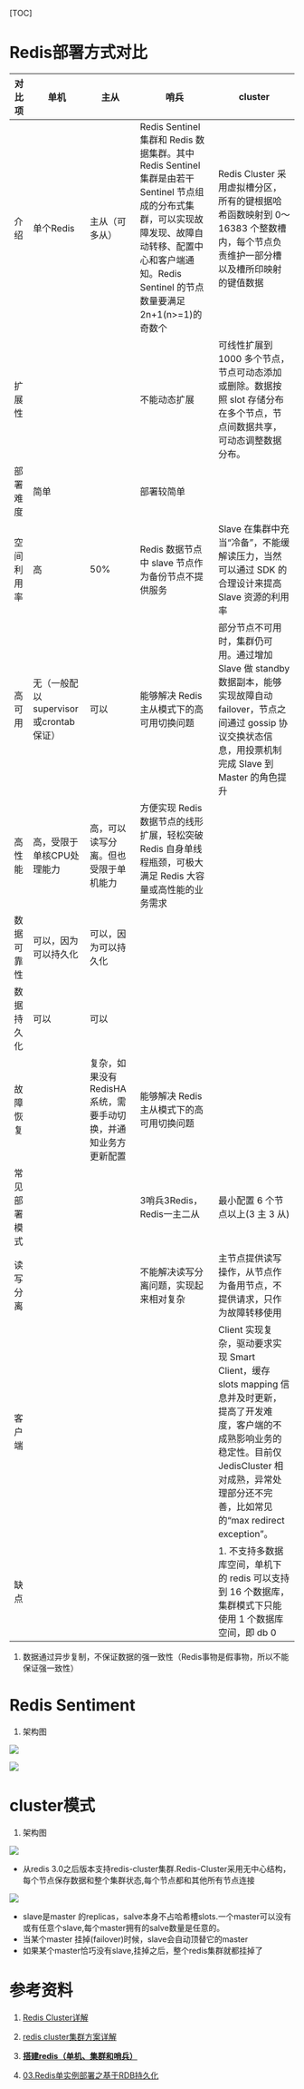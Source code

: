 [TOC]



# Redis部署方式对比

|对比项| 单机 | 主从 | 哨兵 | cluster |
|-| ---- | ---- | ---- | ------- |
|介绍| 单个Redis | 主从（可多从） | Redis Sentinel 集群和 Redis 数据集群。其中 Redis Sentinel 集群是由若干 Sentinel 节点组成的分布式集群，可以实现故障发现、故障自动转移、配置中心和客户端通知。Redis Sentinel 的节点数量要满足 2n+1(n>=1)的奇数个 | Redis Cluster 采用虚拟槽分区，所有的键根据哈希函数映射到 0～16383 个整数槽内，每个节点负责维护一部分槽以及槽所印映射的键值数据 |
|扩展性|  |  | 不能动态扩展 | 可线性扩展到 1000 多个节点，节点可动态添加或删除。数据按照 slot 存储分布在多个节点，节点间数据共享，可动态调整数据分布。 |
|部署难度| 简单 |      | 部署较简单 |         |
|空间利用率| 高 | 50% | Redis 数据节点中 slave 节点作为备份节点不提供服务 | Slave 在集群中充当“冷备”，不能缓解读压力，当然可以通过 SDK 的合理设计来提高 Slave 资源的利用率 |
|高可用| 无（一般配以supervisor或crontab 保证） | 可以 | 能够解决 Redis 主从模式下的高可用切换问题 | 部分节点不可用时，集群仍可用。通过增加 Slave 做 standby 数据副本，能够实现故障自动 failover，节点之间通过 gossip 协议交换状态信息，用投票机制完成 Slave 到 Master 的角色提升 |
|高性能| 高，受限于单核CPU处理能力 | 高，可以读写分离。但也受限于单机能力 | 方便实现 Redis 数据节点的线形扩展，轻松突破 Redis 自身单线程瓶颈，可极大满足 Redis 大容量或高性能的业务需求 | |
|数据可靠性| 可以，因为可以持久化                   | 可以，因为可以持久化 | | |
|数据持久化| 可以 | 可以 | | |
|故障恢复|  | 复杂，如果没有RedisHA系统，需要手动切换，并通知业务方更新配置 | 能够解决 Redis 主从模式下的高可用切换问题 | |
|常见部署模式|  |  | 3哨兵3Redis，Redis一主二从 | 最小配置 6 个节点以上(3 主 3 从) |
|读写分离|  |  | 不能解决读写分离问题，实现起来相对复杂 | 主节点提供读写操作，从节点作为备用节点，不提供请求，只作为故障转移使用 |
| 客户端       |  |  |  | Client 实现复杂，驱动要求实现 Smart Client，缓存 slots mapping 信息并及时更新，提高了开发难度，客户端的不成熟影响业务的稳定性。目前仅 JedisCluster 相对成熟，异常处理部分还不完善，比如常见的“max redirect exception”。 |
| 缺点         |  |  |  | 1. 不支持多数据库空间，单机下的 redis 可以支持到 16 个数据库，集群模式下只能使用 1 个数据库空间，即 db 0 |

1. 数据通过异步复制，不保证数据的强一致性（Redis事物是假事物，所以不能保证强一致性）

# Redis Sentiment

1. 架构图

![](redis_sentiment_architecture.png)

![](redis_sentiment_process.png)

# cluster模式

1. 架构图

![](redis_cluster_architecture.png)

- 从redis 3.0之后版本支持redis-cluster集群.Redis-Cluster采用无中心结构，每个节点保存数据和整个集群状态,每个节点都和其他所有节点连接

![](redis_cluster_architecture_master_slace.jpg)

- slave是master 的replicas，salve本身不占哈希槽slots.一个master可以没有或有任意个slave,每个master拥有的salve数量是任意的。
- 当某个master 挂掉(failover)时候，slave会自动顶替它的master
- 如果某个master恰巧没有slave,挂掉之后，整个redis集群就都挂掉了

# 参考资料

1. [Redis Cluster详解](https://www.jianshu.com/p/87e06d81b597)

2. [redis cluster集群方案详解](https://www.jianshu.com/p/1ff269e8869d)

3. [**搭建redis（单机、集群和哨兵）**](<https://juejin.im/post/5cfe39e4f265da1bb2772510>)

4. [03.Redis单实例部署之基于RDB持久化](https://www.cnblogs.com/chenliangc/p/12329733.html)